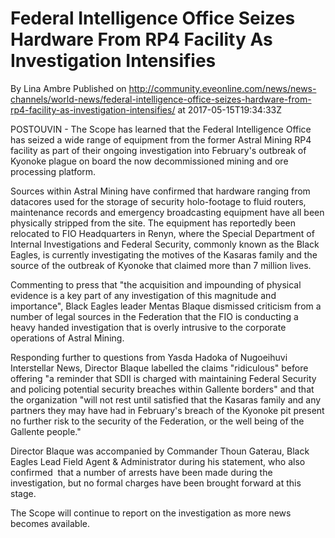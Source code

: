 # Federal Intelligence Office Seizes Hardware From RP4 Facility As Investigation Intensifies
By Lina Ambre
Published on http://community.eveonline.com/news/news-channels/world-news/federal-intelligence-office-seizes-hardware-from-rp4-facility-as-investigation-intensifies/ at 2017-05-15T19:34:33Z

POSTOUVIN - The Scope has learned that the Federal Intelligence Office has seized a wide range of equipment from the former Astral Mining RP4 facility as part of their ongoing investigation into February's outbreak of Kyonoke plague on board the now decommissioned mining and ore processing platform.

Sources within Astral Mining have confirmed that hardware ranging from datacores used for the storage of security holo-footage to fluid routers, maintenance records and emergency broadcasting equipment have all been physically stripped from the site. The equipment has reportedly been relocated to FIO Headquarters in Renyn, where the Special Department of Internal Investigations and Federal Security, commonly known as the Black Eagles, is currently investigating the motives of the Kasaras family and the source of the outbreak of Kyonoke that claimed more than 7 million lives.

Commenting to press that "the acquisition and impounding of physical evidence is a key part of any investigation of this magnitude and importance", Black Eagles leader Mentas Blaque dismissed criticism from a number of legal sources in the Federation that the FIO is conducting a heavy handed investigation that is overly intrusive to the corporate operations of Astral Mining.

Responding further to questions from Yasda Hadoka of Nugoeihuvi Interstellar News, Director Blaque labelled the claims "ridiculous" before offering "a reminder that SDII is charged with maintaining Federal Security and policing potential security breaches within Gallente borders" and that the organization "will not rest until satisfied that the Kasaras family and any partners they may have had in February's breach of the Kyonoke pit present no further risk to the security of the Federation, or the well being of the Gallente people."&nbsp;

Director Blaque was accompanied by Commander Thoun Gaterau, Black Eagles Lead Field Agent & Administrator during his statement, who also confirmed&nbsp; that a number of arrests have been made during the investigation, but no formal charges have been brought forward at this stage.

The Scope will continue to report on the investigation as more news becomes available.

